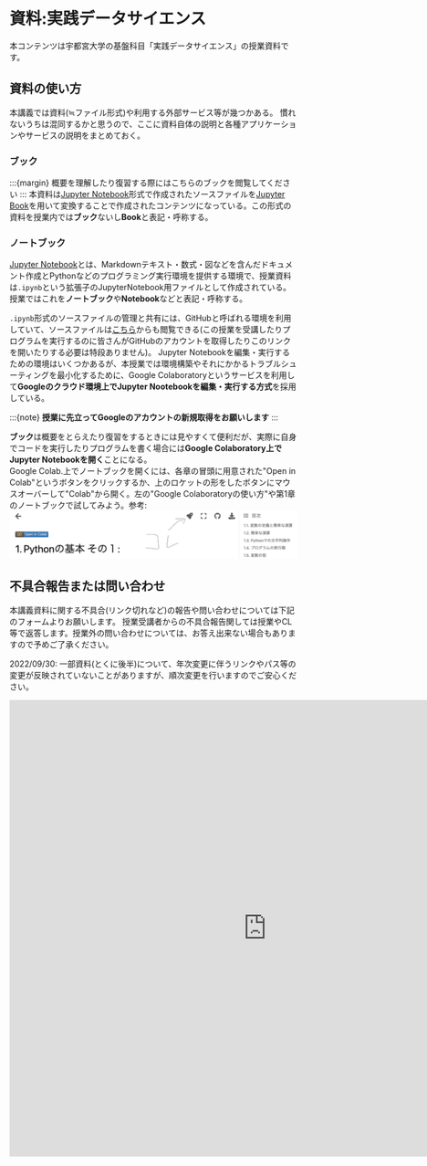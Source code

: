 # 資料:実践データサイエンス

本コンテンツは宇都宮大学の基盤科目「実践データサイエンス」の授業資料です。

## 資料の使い方

本講義では資料(≒ファイル形式)や利用する外部サービス等が幾つかある。
慣れないうちは混同するかと思うので、ここに資料自体の説明と各種アプリケーションやサービスの説明をまとめておく。

### ブック
:::{margin}
概要を理解したり復習する際にはこちらのブックを閲覧してください
:::
本資料は[Jupyter Notebook](https://github.com/jupyter/notebook)形式で作成されたソースファイルを[Jupyter Book](https://jupyterbook.org/en/stable/intro.html)を用いて変換することで作成されたコンテンツになっている。この形式の資料を授業内では**ブック**ないし**Book**と表記・呼称する。

### ノートブック

[Jupyter Notebook](https://github.com/jupyter/notebook)とは、Markdownテキスト・数式・図などを含んだドキュメント作成とPythonなどのプログラミング実行環境を提供する環境で、授業資料は`.ipynb`という拡張子のJupyterNotebook用ファイルとして作成されている。授業ではこれを**ノートブック**や**Notebook**などと表記・呼称する。

`.ipynb`形式のソースファイルの管理と共有には、GitHubと呼ばれる環境を利用していて、ソースファイルは[こちら](https://github.com/SotaYoshida/Lecture_DataScience)からも閲覧できる(この授業を受講したりプログラムを実行するのに皆さんがGitHubのアカウントを取得したりこのリンクを開いたりする必要は特段ありません)。
Jupyter Notebookを編集・実行するための環境はいくつかあるが、本授業では環境構築やそれにかかるトラブルシューティングを最小化するために、Google Colaboratoryというサービスを利用して**Googleのクラウド環境上でJupyter Nootebookを編集・実行する方式**を採用している。

:::{note}
**授業に先立ってGoogleのアカウントの新規取得をお願いします**
:::

**ブック**は概要をとらえたり復習をするときには見やすくて便利だが、実際に自身でコードを実行したりプログラムを書く場合には**Google Colaboratory上でJupyter Notebookを開く**ことになる。  
Google Colab.上でノートブックを開くには、各章の冒頭に用意された"Open in Colab"というボタンをクリックするか、上のロケットの形をしたボタンにマウスオーバーして"Colab"から開く。左の"Google Colaboratoryの使い方"や第1章のノートブックで試してみよう。参考:
![](notebooks/pic_for_notebook/pic_0_0.png)


## 不具合報告または問い合わせ

本講義資料に関する不具合(リンク切れなど)の報告や問い合わせについては下記のフォームよりお願いします。
授業受講者からの不具合報告関しては授業やCL等で返答します。授業外の問い合わせについては、お答え出来ない場合もありますので予めご了承ください。

2022/09/30: 一部資料(とくに後半)について、年次変更に伴うリンクやパス等の変更が反映されていないことがありますが、順次変更を行いますのでご安心ください。

<iframe src="https://docs.google.com/forms/d/e/1FAIpQLSe9kSorMjkJPhbHqDWUwBNykaZ1yVDZ1eGl-5goFnNS-vQsQA/viewform?embedded=true" width="900" height="800" frameborder="0" marginheight="0" marginwidth="0">読み込んでいます…</iframe>